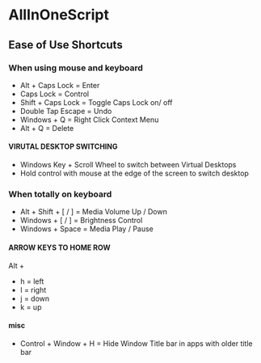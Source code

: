 # AllInOneScript
## Ease of Use Shortcuts  
### When using mouse and keyboard
- Alt + Caps Lock = Enter 
- Caps Lock = Control
- Shift +  Caps Lock = Toggle Caps Lock on/ off 
- Double Tap Escape = Undo
- Windows + Q = Right Click Context Menu 
- Alt + Q = Delete

#### VIRUTAL DESKTOP SWITCHING 
 - Windows Key + Scroll Wheel to switch between Virtual Desktops
- Hold control with mouse at the edge of the screen to switch desktop

### When totally on keyboard
- Alt + Shift + [ / ] = Media Volume Up / Down
- Windows + [ / ] = Brightness Control
- Windows + Space = Media Play / Pause 
#### ARROW KEYS TO HOME ROW

Alt + 
- h = left 
- l = right 
- j = down 
- k = up 

#### misc 
- Control + Window + H = Hide Window Title bar in apps  with older title bar
